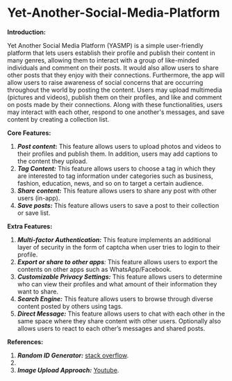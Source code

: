 # Yet-Another-Social-Media-Platform

**Introduction:**

Yet Another Social Media Platform (YASMP) is a simple user-friendly platform that lets users establish their profile and publish their content in many genres, allowing them to interact with a group of like-minded individuals and comment on their posts. It would also allow users to share other posts that they enjoy with their connections. Furthermore, the app will allow users to raise awareness of social concerns that are occurring throughout the world by posting the content. Users may upload multimedia (pictures and videos), publish them on their profiles, and like and comment on posts made by their connections. Along with these functionalities, users may interact with each other, respond to one another's messages, and save content by creating a collection list.

**Core Features:**

1. ***Post content*:** This feature allows users to upload photos and videos to their profiles and publish them. In addition, users may add captions to the content they upload.
2. ***Tag Content:*** This feature allows users to choose a tag in which they are interested to tag information under categories such as business, fashion, education, news, and so on to target a certain audience.
3. ***Share content:*** This feature allows users to share any post with other users (in-app).
4. ***Save posts:*** This feature allows users to save a post to their collection or save list.

**Extra Features:**

1. ***Multi-factor Authentication:*** This feature implements an additional layer of security in the form of captcha when user tries to login to their profile.
2. ***Export or share to other apps**:* This feature allows users to export the contents on other apps such as WhatsApp/Facebook.
3. ***Customizable Privacy Settings:*** This feature allows users to determine who can view their profiles and what amount of their information they want to share.
4. ***Search Engine:*** This feature allows users to browse through diverse content posted by others using tags.
5. ***Direct Message:*** This feature allows users to chat with each other in the same space where they share content with other users. Optionally also allows users to react to each other’s messages and shared posts.

**References:**
1. ***Random ID Generator:*** [stack overflow](https://stackoverflow.com/questions/1349404/generate-random-string-characters-in-javascript).
2. 
1. ***Image Upload Approach:*** [Youtube](https://www.youtube.com/watch?v=7BnTHapJmD0).

